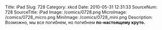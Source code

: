 Title: iPad 
Slug: 728 
Category: xkcd 
Date: 2010-05-31 12:31:33 
SourceNum: 728 
SourceTitle: iPad 
Image: /comics/0728.png 
MicroImage: /comics/0728_micro.png 
MiniImage: /comics/0728_mini.png 
Description: Возможно, мы все погибнем, но погибнем <b>по-настоящему круто.</b> 

